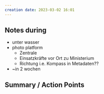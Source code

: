 ```yaml
---
creation date: 2023-03-02 16:01
---
```



## Notes during

- unter wasser
- photo platform
	- Zentrale
	- Einsatzkräfte vor Ort zu Ministerium
	- Richtung i.e. Kompass in Metadaten??
- ~in 2 wochen

## Summary / Action Points
